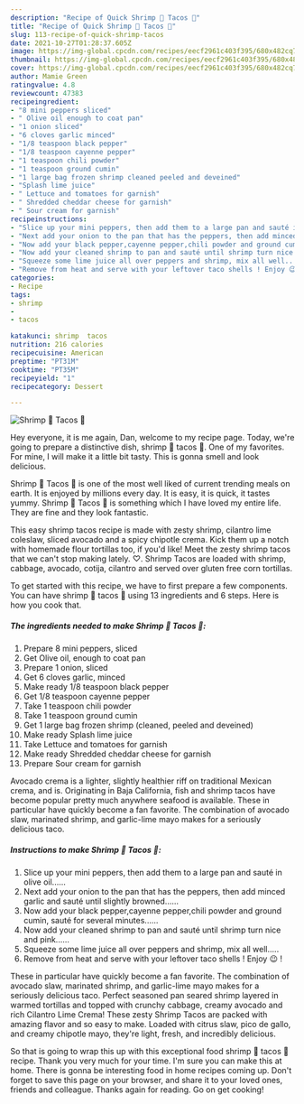 ```yaml
---
description: "Recipe of Quick Shrimp 🍤 Tacos 🌮"
title: "Recipe of Quick Shrimp 🍤 Tacos 🌮"
slug: 113-recipe-of-quick-shrimp-tacos
date: 2021-10-27T01:28:37.605Z
image: https://img-global.cpcdn.com/recipes/eecf2961c403f395/680x482cq70/shrimp-tacos-recipe-main-photo.jpg
thumbnail: https://img-global.cpcdn.com/recipes/eecf2961c403f395/680x482cq70/shrimp-tacos-recipe-main-photo.jpg
cover: https://img-global.cpcdn.com/recipes/eecf2961c403f395/680x482cq70/shrimp-tacos-recipe-main-photo.jpg
author: Mamie Green
ratingvalue: 4.8
reviewcount: 47383
recipeingredient:
- "8 mini peppers sliced"
- " Olive oil enough to coat pan"
- "1 onion sliced"
- "6 cloves garlic minced"
- "1/8 teaspoon black pepper"
- "1/8 teaspoon cayenne pepper"
- "1 teaspoon chili powder"
- "1 teaspoon ground cumin"
- "1 large bag frozen shrimp cleaned peeled and deveined"
- "Splash lime juice"
- " Lettuce and tomatoes for garnish"
- " Shredded cheddar cheese for garnish"
- " Sour cream for garnish"
recipeinstructions:
- "Slice up your mini peppers, then add them to a large pan and sauté in olive oil......"
- "Next add your onion to the pan that has the peppers, then add minced garlic and sauté until slightly browned......"
- "Now add your black pepper,cayenne pepper,chili powder and ground cumin, sauté for several minutes......"
- "Now add your cleaned shrimp to pan and sauté until shrimp turn nice and pink......"
- "Squeeze some lime juice all over peppers and shrimp, mix all well....."
- "Remove from heat and serve with your leftover taco shells ! Enjoy 😉 !"
categories:
- Recipe
tags:
- shrimp
- 
- tacos

katakunci: shrimp  tacos 
nutrition: 216 calories
recipecuisine: American
preptime: "PT31M"
cooktime: "PT35M"
recipeyield: "1"
recipecategory: Dessert

---
```



![Shrimp 🍤 Tacos 🌮](https://img-global.cpcdn.com/recipes/eecf2961c403f395/680x482cq70/shrimp-tacos-recipe-main-photo.jpg)

Hey everyone, it is me again, Dan, welcome to my recipe page. Today, we're going to prepare a distinctive dish, shrimp 🍤 tacos 🌮. One of my favorites. For mine, I will make it a little bit tasty. This is gonna smell and look delicious.

Shrimp 🍤 Tacos 🌮 is one of the most well liked of current trending meals on earth. It is enjoyed by millions every day. It is easy, it is quick, it tastes yummy. Shrimp 🍤 Tacos 🌮 is something which I have loved my entire life. They are fine and they look fantastic.

This easy shrimp tacos recipe is made with zesty shrimp, cilantro lime coleslaw, sliced avocado and a spicy chipotle crema. Kick them up a notch with homemade flour tortillas too, if you&#39;d like! Meet the zesty shrimp tacos that we can&#39;t stop making lately. ♡. Shrimp Tacos are loaded with shrimp, cabbage, avocado, cotija, cilantro and served over gluten free corn tortillas.


To get started with this recipe, we have to first prepare a few components. You can have shrimp 🍤 tacos 🌮 using 13 ingredients and 6 steps. Here is how you cook that.

<!--inarticleads1-->

##### The ingredients needed to make Shrimp 🍤 Tacos 🌮:

1. Prepare 8 mini peppers, sliced
1. Get  Olive oil, enough to coat pan
1. Prepare 1 onion, sliced
1. Get 6 cloves garlic, minced
1. Make ready 1/8 teaspoon black pepper
1. Get 1/8 teaspoon cayenne pepper
1. Take 1 teaspoon chili powder
1. Take 1 teaspoon ground cumin
1. Get 1 large bag frozen shrimp (cleaned, peeled and deveined)
1. Make ready Splash lime juice
1. Take  Lettuce and tomatoes for garnish
1. Make ready  Shredded cheddar cheese for garnish
1. Prepare  Sour cream for garnish


Avocado crema is a lighter, slightly healthier riff on traditional Mexican crema, and is. Originating in Baja California, fish and shrimp tacos have become popular pretty much anywhere seafood is available. These in particular have quickly become a fan favorite. The combination of avocado slaw, marinated shrimp, and garlic-lime mayo makes for a seriously delicious taco. 

<!--inarticleads2-->

##### Instructions to make Shrimp 🍤 Tacos 🌮:

1. Slice up your mini peppers, then add them to a large pan and sauté in olive oil......
1. Next add your onion to the pan that has the peppers, then add minced garlic and sauté until slightly browned......
1. Now add your black pepper,cayenne pepper,chili powder and ground cumin, sauté for several minutes......
1. Now add your cleaned shrimp to pan and sauté until shrimp turn nice and pink......
1. Squeeze some lime juice all over peppers and shrimp, mix all well.....
1. Remove from heat and serve with your leftover taco shells ! Enjoy 😉 !


These in particular have quickly become a fan favorite. The combination of avocado slaw, marinated shrimp, and garlic-lime mayo makes for a seriously delicious taco. Perfect seasoned pan seared shrimp layered in warmed tortillas and topped with crunchy cabbage, creamy avocado and rich Cilantro Lime Crema! These zesty Shrimp Tacos are packed with amazing flavor and so easy to make. Loaded with citrus slaw, pico de gallo, and creamy chipotle mayo, they&#39;re light, fresh, and incredibly delicious. 

So that is going to wrap this up with this exceptional food shrimp 🍤 tacos 🌮 recipe. Thank you very much for your time. I'm sure you can make this at home. There is gonna be interesting food in home recipes coming up. Don't forget to save this page on your browser, and share it to your loved ones, friends and colleague. Thanks again for reading. Go on get cooking!
